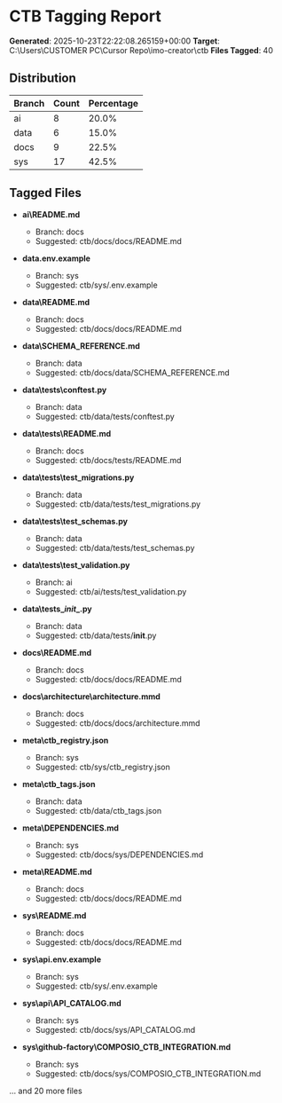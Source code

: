 # CTB Tagging Report

**Generated**: 2025-10-23T22:22:08.265159+00:00
**Target**: C:\Users\CUSTOMER PC\Cursor Repo\imo-creator\ctb
**Files Tagged**: 40

## Distribution

| Branch | Count | Percentage |
|--------|-------|------------|
| ai | 8 | 20.0% |
| data | 6 | 15.0% |
| docs | 9 | 22.5% |
| sys | 17 | 42.5% |

## Tagged Files

- **ai\README.md**
  - Branch: docs
  - Suggested: ctb/docs/docs/README.md

- **data\.env.example**
  - Branch: sys
  - Suggested: ctb/sys/.env.example

- **data\README.md**
  - Branch: docs
  - Suggested: ctb/docs/docs/README.md

- **data\SCHEMA_REFERENCE.md**
  - Branch: data
  - Suggested: ctb/docs/data/SCHEMA_REFERENCE.md

- **data\tests\conftest.py**
  - Branch: data
  - Suggested: ctb/data/tests/conftest.py

- **data\tests\README.md**
  - Branch: docs
  - Suggested: ctb/docs/tests/README.md

- **data\tests\test_migrations.py**
  - Branch: data
  - Suggested: ctb/data/tests/test_migrations.py

- **data\tests\test_schemas.py**
  - Branch: data
  - Suggested: ctb/data/tests/test_schemas.py

- **data\tests\test_validation.py**
  - Branch: ai
  - Suggested: ctb/ai/tests/test_validation.py

- **data\tests\__init__.py**
  - Branch: data
  - Suggested: ctb/data/tests/__init__.py

- **docs\README.md**
  - Branch: docs
  - Suggested: ctb/docs/docs/README.md

- **docs\architecture\architecture.mmd**
  - Branch: docs
  - Suggested: ctb/docs/docs/architecture.mmd

- **meta\ctb_registry.json**
  - Branch: sys
  - Suggested: ctb/sys/ctb_registry.json

- **meta\ctb_tags.json**
  - Branch: data
  - Suggested: ctb/data/ctb_tags.json

- **meta\DEPENDENCIES.md**
  - Branch: sys
  - Suggested: ctb/docs/sys/DEPENDENCIES.md

- **meta\README.md**
  - Branch: docs
  - Suggested: ctb/docs/docs/README.md

- **sys\README.md**
  - Branch: docs
  - Suggested: ctb/docs/docs/README.md

- **sys\api\.env.example**
  - Branch: sys
  - Suggested: ctb/sys/.env.example

- **sys\api\API_CATALOG.md**
  - Branch: sys
  - Suggested: ctb/docs/sys/API_CATALOG.md

- **sys\github-factory\COMPOSIO_CTB_INTEGRATION.md**
  - Branch: sys
  - Suggested: ctb/docs/sys/COMPOSIO_CTB_INTEGRATION.md


... and 20 more files
